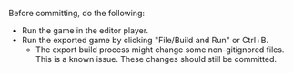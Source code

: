 Before committing, do the following:
* Run the game in the editor player.
* Run the exported game by clicking "File/Build and Run" or Ctrl+B.
  * The export build process might change some non-gitignored files. This is a known issue. These changes should still be committed.
